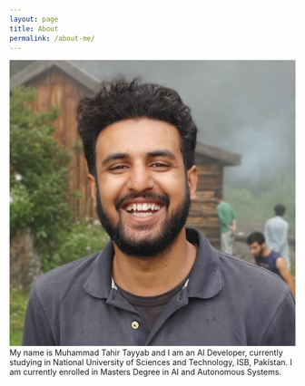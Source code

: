 ```yaml
---
layout: page
title: About
permalink: /about-me/
---
```

![Me](/assets/imgs/me.jpg)
My name is Muhammad Tahir Tayyab and I am an AI Developer, currently studying in National University of Sciences and Technology, ISB, Pakistan. I am currently enrolled in Masters Degree in AI and Autonomous Systems.